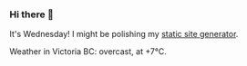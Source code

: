 ### Hi there :wave:

It's Wednesday! I might be polishing my [static site generator](https://github.com/bewuethr/pandoc-bash-blog).

Weather in Victoria BC: overcast, at +7°C.
